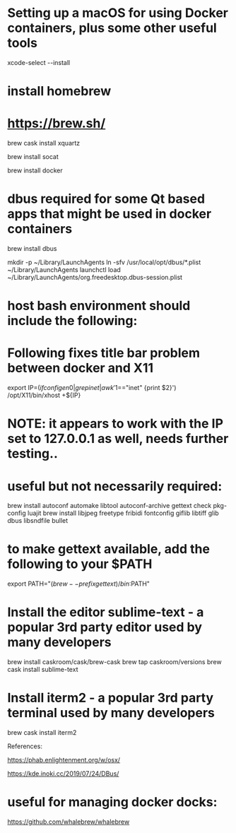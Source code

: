 # Setting up a macOS for using Docker containers, plus some other useful tools


xcode-select --install

#####
# install homebrew
# https://brew.sh/

brew cask install xquartz

brew install socat

brew install docker

#####
# dbus required for some Qt based apps that might be used in docker containers
brew install dbus

mkdir -p ~/Library/LaunchAgents
ln -sfv /usr/local/opt/dbus/*.plist ~/Library/LaunchAgents
launchctl load ~/Library/LaunchAgents/org.freedesktop.dbus-session.plist
#####

#####
# host bash environment should include the following:
# Following fixes title bar problem between docker and X11
export IP=$(ifconfig en0 | grep inet | awk '$1=="inet" {print $2}')
/opt/X11/bin/xhost +${IP}
# NOTE: it appears to work with the IP set to 127.0.0.1 as well, needs further testing..
#####

#####
# useful but not necessarily required:

brew install autoconf automake libtool autoconf-archive gettext check pkg-config luajit
brew install libjpeg freetype fribidi fontconfig giflib libtiff glib dbus libsndfile bullet

###
# to make gettext available, add the following to your $PATH
export PATH="$(brew --prefix gettext)/bin:$PATH"

#####
# Install the editor sublime-text - a popular 3rd party editor used by many developers
brew install caskroom/cask/brew-cask
brew tap caskroom/versions
brew cask install sublime-text

#####
# Install iterm2 - a popular 3rd party terminal used by many developers
brew cask install iterm2

References:

https://phab.enlightenment.org/w/osx/

https://kde.inoki.cc/2019/07/24/DBus/


#####
# useful for managing docker docks:
https://github.com/whalebrew/whalebrew

